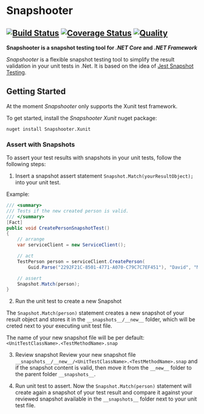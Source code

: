 # Snapshooter

[![Build Status](https://dev.azure.com/swisslife-oss/swisslife-oss/_apis/build/status/SwissLife-OSS.Snapshooter?branchName=master)](https://dev.azure.com/swisslife-oss/swisslife-oss/_build/latest?definitionId=2&branchName=master) [![Coverage Status](https://sonarcloud.io/api/project_badges/measure?project=SwissLife-OSS_Snapshooter&metric=coverage)](https://sonarcloud.io/dashboard?id=SwissLife-OSS_Snapshooter) [![Quality](https://sonarcloud.io/api/project_badges/measure?project=SwissLife-OSS_Snapshooter&metric=alert_status)](https://sonarcloud.io/dashboard?id=SwissLife-OSS_Snapshooter)
---

**Snapshooter is a snapshot testing tool for _.NET Core_ and _.NET Framework_**

_Snapshooter_ is a flexible snapshot testing tool to simplify the result validation in your unit tests in .Net. It is based on the idea of [Jest Snapshot Testing](https://jestjs.io/docs/en/snapshot-testing/).

## Getting Started

At the moment  _Snapshooter_ only supports the Xunit test framework. 

To get started, install the _Snapshooter Xunit_ nuget package: 

```
nuget install Snapshooter.Xunit
```

### Assert with Snapshots
To assert your test results with snapshots in your unit tests, follow the following steps:

1. Insert a snapshot assert statement `Snapshot.Match(yourResultObject);` into your unit test.

Example:
```csharp
/// <summary>
/// Tests if the new created person is valid.
/// </summary>
[Fact]
public void CreatePersonSnapshotTest()
{
	// arrange
	var serviceClient = new ServiceClient();

	// act
	TestPerson person = serviceClient.CreatePerson(
		Guid.Parse("2292F21C-8501-4771-A070-C79C7C7EF451"), "David", "Mustermann");

	// assert
	Snapshot.Match(person);
}
```

2. Run the unit test to create a new Snapshot

The `Snapshot.Match(person)` statement creates a new snapshot of your result object and stores it in the 
```__snapshots__/__new__``` folder, which will be creted next to your executing unit test file. 

The name of your new snapshot file will be per default: 
```<UnitTestClassName>.<TestMethodName>.snap```

3. Review snapshot
Review your new snapshot file ```__snapshots__/__new__/<UnitTestClassName>.<TestMethodName>.snap``` and if the snapshot content is valid, then move it from the ```__new__``` folder to the parent folder ```__snapshots__```.

4. Run unit test to assert.
Now the `Snapshot.Match(person)` statement will create again a snapshot of your test result and compare it against your reviewed snapshot available in the ```__snapshots__``` folder next to your unit test file.
